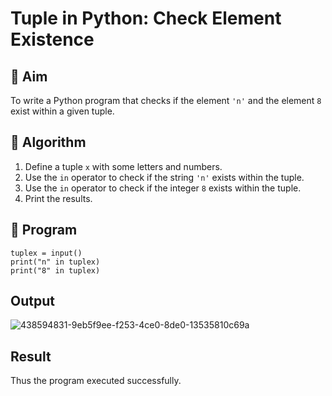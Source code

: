 # Tuple in Python: Check Element Existence

## 🎯 Aim
To write a Python program that checks if the element `'n'` and the element `8` exist within a given tuple.

## 🧠 Algorithm
1. Define a tuple `x` with some letters and numbers.
2. Use the `in` operator to check if the string `'n'` exists within the tuple.
3. Use the `in` operator to check if the integer `8` exists within the tuple.
4. Print the results.

## 🧾 Program
```
tuplex = input()
print("n" in tuplex)
print("8" in tuplex)
```
## Output
![438594831-9eb5f9ee-f253-4ce0-8de0-13535810c69a](https://github.com/user-attachments/assets/bbeca14a-78e7-4c7f-9fa1-d2b349434ac6)


## Result
Thus the program executed successfully.

